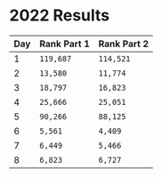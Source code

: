 # 2022 Results

| Day | Rank Part 1 | Rank Part 2 |
| --- | ----------- | ----------- |
| 1   | `119,687`   | `114,521`   |
| 2   | `13,580`    | `11,774`    |
| 3   | `18,797`    | `16,823`    |
| 4   | `25,666`    | `25,051`    |
| 5   | `90,266`    | `88,125`    |
| 6   | `5,561`     | `4,409`     |
| 7   | `6,449`     | `5,466`     |
| 8   | `6,823`     | `6,727`     |
